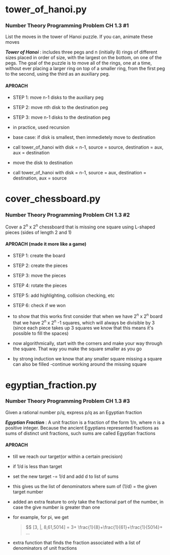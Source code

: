 # tower_of_hanoi.py

### Number Theory Programming Problem CH 1.3 #1

List the moves in the tower of Hanoi puzzle. If you can, animate these moves

**_Tower of Hanoi_**
: includes three pegs and n (initially 8) rings of different sizes placed in order of size, with the largest on the
bottom, on one of the pegs. The goal of the puzzle is to move all of the rings, one at a time,
without ever placing a larger ring on top of a smaller ring, from the first peg to the second,
using the third as an auxiliary peg.

#### APROACH

- STEP 1: move n-1 disks to the auxiliary peg
- STEP 2: move nth disk to the destination peg
- STEP 3: move n-1 disks to the destination peg

- in practice, used recursion
- base case: if disk is smallest, then immedietely move to destination
- call tower_of_hanoi with disk = n-1, source = source, destination = aux, aux = destination
- move the disk to destination
- call tower_of_hanoi with disk = n-1, source = aux, destination = destination, aux = source

# cover_chessboard.py

### Number Theory Programming Problem CH 1.3 #2

Cover a 2<sup>n</sup> x 2<sup>n</sup> chessboard that is missing one square using L-shaped pieces (sides of length 2 and 1)

#### APROACH (made it more like a game)

- STEP 1: create the board
- STEP 2: create the pieces
- STEP 3: move the pieces
- STEP 4: rotate the pieces
- STEP 5: add highlighting, collision checking, etc
- STEP 6: check if we won

- to show that this works first consider that when we have 2<sup>n</sup> x 2<sup>n</sup> board that we have 2<sup>n</sup> x 2<sup>n</sup> -1 squares, which will always be divisible by 3 (since each piece takes up 3 squares we know that this means it's possible to fill the spaces)
- now algorithmically, start with the corners and make your way through the square. That way you make the square smaller as you go
- by strong induction we know that any smaller square missing a square can also be filled
  -continue working around the missing square

# egyptian_fraction.py

### Number Theory Programming Problem CH 1.3 #3

Given a rational number p/q, express p/q as an Egyptian fraction

**_Egyptian Fraction_**
: A unit fraction is a fraction of the form 1/n, where n is a positive integer. Because the
ancient Egyptians represented fractions as sums of distinct unit fractions, such sums are called
Egyptian fractions

#### APROACH

- till we reach our target(or within a certain precision)
- if 1/d is less than target
- set the new target -= 1/d and add d to list of sums
- this gives us the list of denominators where sum of (1/d) = the given target number

- added an extra feature to only take the fractional part of the number, in case the give number is greater than one
- for example, for pi, we get

  > $$ [3, |, 8,61,5014] = 3+ \frac{1}{8}+\frac{1}{61}+\frac{1}{5014}+ ...

- extra function that finds the fraction associated with a list of denominators of unit fractions
